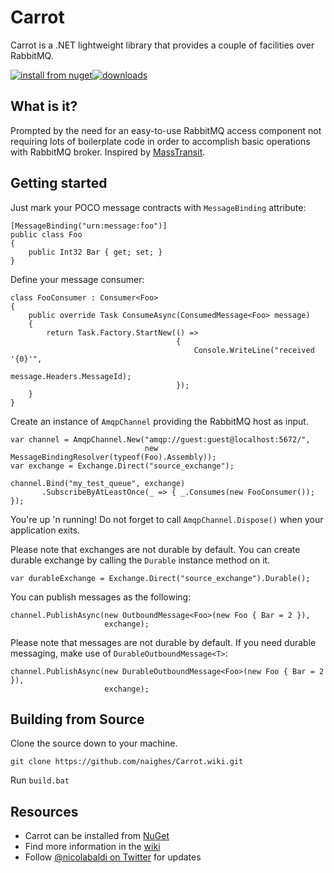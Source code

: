 # Carrot

Carrot is a .NET lightweight library that provides a couple of facilities over RabbitMQ.

[![install from nuget](https://img.shields.io/nuget/v/Carrot.svg?style=flat-square)](https://www.nuget.org/packages/Carrot)[![downloads](http://img.shields.io/nuget/dt/Carrot.svg?style=flat-square)](https://www.nuget.org/packages/Carrot)

## What is it? ##

Prompted by the need for an easy-to-use RabbitMQ access component not requiring lots of boilerplate code in order to accomplish basic operations with RabbitMQ broker.
Inspired by [MassTransit](https://github.com/MassTransit/MassTransit "MassTransit").

## Getting started ##

Just mark your POCO message contracts with `MessageBinding` attribute:

    [MessageBinding("urn:message:foo")]
    public class Foo
    {
        public Int32 Bar { get; set; }
    }

Define your message consumer:

    class FooConsumer : Consumer<Foo>
    {
        public override Task ConsumeAsync(ConsumedMessage<Foo> message)
        {
            return Task.Factory.StartNew(() =>
                                         {
                                             Console.WriteLine("received '{0}'",
                                                               message.Headers.MessageId);
                                         });
        }
    }

Create an instance of `AmqpChannel` providing the RabbitMQ host as input.

	var channel = AmqpChannel.New("amqp://guest:guest@localhost:5672/",
                                  new MessageBindingResolver(typeof(Foo).Assembly));
    var exchange = Exchange.Direct("source_exchange");

    channel.Bind("my_test_queue", exchange)
           .SubscribeByAtLeastOnce(_ => { _.Consumes(new FooConsumer()); });

You're up 'n running! Do not forget to call `AmqpChannel.Dispose()` when your application exits.

Please note that exchanges are not durable by default.
You can create durable exchange by calling the `Durable` instance method on it.

    var durableExchange = Exchange.Direct("source_exchange").Durable();

You can publish messages as the following:

    channel.PublishAsync(new OutboundMessage<Foo>(new Foo { Bar = 2 }),
                         exchange);

Please note that messages are not durable by default.
If you need durable messaging, make use of `DurableOutboundMessage<T>`:

    channel.PublishAsync(new DurableOutboundMessage<Foo>(new Foo { Bar = 2 }),
                         exchange);

## Building from Source ##

Clone the source down to your machine.

    git clone https://github.com/naighes/Carrot.wiki.git

Run `build.bat`

## Resources ##

- Carrot can be installed from [NuGet](https://www.nuget.org/packages/Carrot "Carrot")
- Find more information in the [wiki](https://github.com/naighes/Carrot/wiki "Carrot wiki")
- Follow [@nicolabaldi on Twitter](https://twitter.com/nicolabaldi "@nicolabaldi") for updates